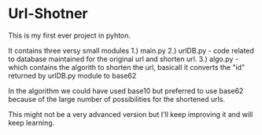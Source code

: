 # Url-Shotner

This is my first ever project in pyhton. 

It contains three versy small modules
1.) main.py
2.) urlDB.py - code related to database maintained for the original url and shorten url.
3.) algo.py - which contains the algorith to shorten the url, basicall it converts the "id" returned by urlDB.py module to base62 

In the algorithm we could have used base10 but preferred to use base62 because of the large number of possibilities for the shortened urls.

This might not be a very advanced version but I'll keep improving it and will keep learning. 